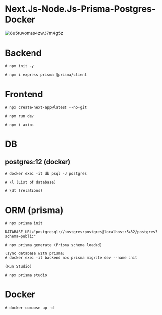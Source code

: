 # Next.Js-Node.Js-Prisma-Postgres-Docker

![8u5tuvomas4zw37m4g5z](https://github.com/jay75chauhan/Next.Js-Node.Js-Prisma-Postgres-Docker/assets/66429052/a8152c1a-1d58-47c3-b9bf-820cbc3bfda3)

# Backend

```
# npm init -y

# npm i express prisma @prisma/client

```

# Frontend

```
# npx create-next-app@latest --no-git

# npm run dev

# npm i axios

```

# DB

## postgres:12 (docker)

```
# docker exec -it db psql -U postgres

# \l (List of database)

# \dt (relations)

```

# ORM (prisma)

```
# npx prisma init

DATABASE_URL="postgresql://postgres:postgres@localhost:5432/postgres?schema=public"

# npx prisma generate (Prisma schema loaded)

(sync database with prisma)
# docker exec -it backend npx prisma migrate dev --name init

(Run Studio)

# npx prisma studio
```

# Docker

```
# docker-compose up -d
```
